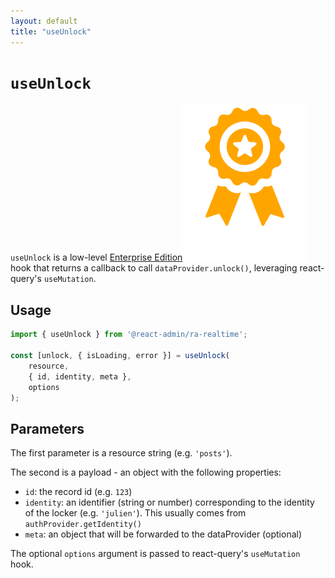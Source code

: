 ```yaml
---
layout: default
title: "useUnlock"
---
```


# `useUnlock`

`useUnlock` is a low-level [Enterprise Edition](https://react-admin-ee.marmelab.com)<img class="icon" src="./img/premium.svg" /> hook that returns a callback to call `dataProvider.unlock()`, leveraging react-query's `useMutation`.

## Usage

```jsx
import { useUnlock } from '@react-admin/ra-realtime';

const [unlock, { isLoading, error }] = useUnlock(
    resource,
    { id, identity, meta },
    options
);
```

## Parameters

The first parameter is a resource string (e.g. `'posts'`).

The second is a payload - an object with the following properties:

-   `id`: the record id (e.g. `123`)
-   `identity`: an identifier (string or number) corresponding to the identity of the locker (e.g. `'julien'`). This usually comes from `authProvider.getIdentity()`
-   `meta`: an object that will be forwarded to the dataProvider (optional)

The optional `options` argument is passed to react-query's `useMutation` hook.